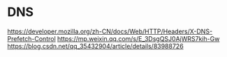 # DNS
https://developer.mozilla.org/zh-CN/docs/Web/HTTP/Headers/X-DNS-Prefetch-Control
https://mp.weixin.qq.com/s/E_3DsgQSJ0AjWRS7kih-Gw
https://blog.csdn.net/qq_35432904/article/details/83988726